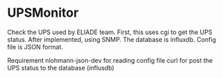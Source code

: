 # UPSMonitor
Check the UPS used by ELIADE team.  First, this uses cgi to get the UPS status.  After implemented, using SNMP.  The database is influxdb.  Config file is JSON format.  

Requirement
nlohmann-json-dev for reading config file 
curl for post the UPS status to the database (influsdb)
